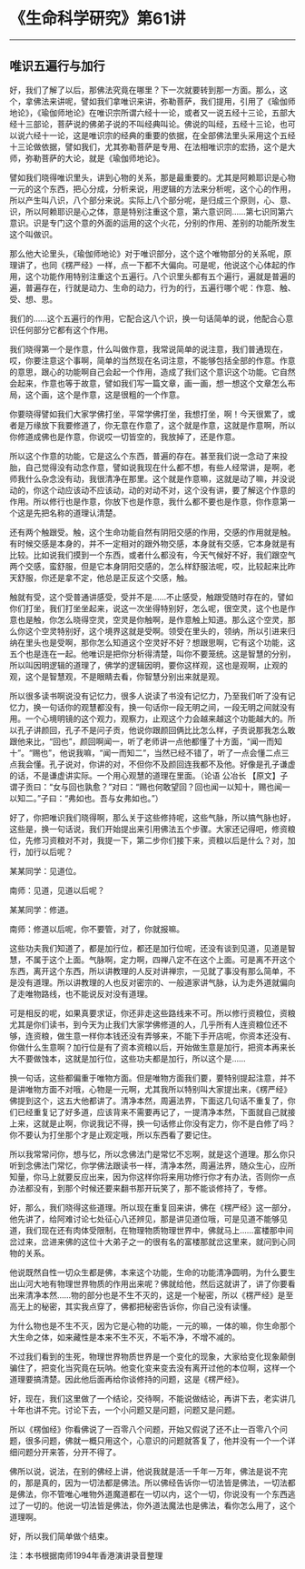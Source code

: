 # 《生命科学研究》第61讲

------

## 唯识五遍行与加行

好，我们了解了以后，那佛法究竟在哪里？下一次就要转到那一方面。那么，这个，拿佛法来讲呢，譬如我们拿唯识来讲，弥勒菩萨，我们提用，引用了《瑜伽师地论》，《瑜伽师地论》在唯识宗所谓六经十一论，或者又一说五经十三论，五部大经十三部论，菩萨说的佛弟子说的不叫经典叫论。佛说的叫经，五经十三论，也可以说六经十一论，这是唯识宗的经典的重要的依据，在全部佛法里头采用这个五经十三论做依据，譬如我们，尤其弥勒菩萨是专用、在法相唯识宗的宏扬，这个是大师，弥勒菩萨的大论，就是《瑜伽师地论》。

譬如我们晓得唯识里头，讲到心物的关系，那是最重要的。尤其是阿赖耶识是心物一元的这个东西，把心分成，分析来说，用逻辑的方法来分析呢，这个心的作用，所以产生叫八识，八个部分来说。实际上八个部分呢，是归成三个原则，心、意、识，所以阿赖耶识是心之体，意是特别注重这个意，第六意识同……第七识同第六意识。识是专门这个意的外面的运用的这个火花，分别的作用、差别的功能所发生这个叫做识。

那么他大论里头，《瑜伽师地论》对于唯识部分，这个这个唯物部分的关系呢，原理讲了，也同《楞严经》一样，点一下都不大偏向。可是呢，他说这个心体起的作用，这个功能作用特别注重这个五遍行。八个识里头都有五个遍行，遍就是普遍的遍，普遍存在，行就是动力、生命的动力，行为的行，五遍行哪个呢：作意、触、受、想、思。

我们的……这个五遍行的作用，它配合这八个识，换一句话简单的说，他配合心意识任何部分它都有这个作用。

我们晓得第一个是作意，什么叫做作意，我常说简单的说注意，我们普通现在，哎，你要注意这个事啊，简单的当然现在名词注意，不能够包括全部的作意。作意的意思，跟心的功能啊自己会起一个作用，造成了我们这个意识这个功能。它自然会起来，作意也等于故意，譬如我们写一篇文章，画一画，想一想这个文章怎么布局，这个画，这个是作意，这是很粗的一个作意。

你要晓得譬如我们大家学佛打坐，平常学佛打坐，我想打坐，啊！今天很累了，或者是万缘放下我要修道了，你无意在作意了，这个就是作意，这就是作意啊，所以你修道成佛也是作意，你说哎一切皆空的，我放掉了，还是作意。

所以这个作意的功能，它是这么个东西，普遍的存在。甚至我们说一念动了来投胎，自己觉得没有动念作意，譬如说我现在什么都不想，有些人经常讲，是啊，老师我什么杂念没有动，我很清净在那里。这个就是作意嘛，这就是动了嘛，并没说动的，你这个动应该动不应该动，动的对动不对，这个没有讲，要了解这个作意的作用。所以修行也是作意，你放下也是作意，我什么都不要也是作意，你作意第一个这是先把名称的道理认清楚。

还有两个触跟受。触，这个生命功能自然有阴阳交感的作用，交感的作用就是触。有时候交感是本身的，并不一定相对的跟外物交感，本身就有交感，它本身就是有比较。比如说我们摸到一个东西，或者什么都没有，今天气候好不好，我们跟空气两个交感，蛮舒服，但是它本身阴阳交感的，怎么样舒服法呢，哎，比较起来比昨天舒服，你还是拿不定，他总是正反这个交感，触。

触就有受，这个受普通讲感受，受并不是……不止感受，触跟受随时存在的，譬如你们打坐，我们打坐坐起来，说这一次坐得特别好，怎么呢，很空灵，这个也是作意也是触，你怎么晓得空灵，空灵是你触啊，是作意触上知道。那么这个空灵，那么你这个空灵特别好，这个境界这就是受啊。领受在里头的，领纳，所以引进来归纳在里头也是受啊，那你怎么知道这个空灵好不好？想跟思啊，它有这个功能，这五个也是连在一起。他唯识是把你分析得清楚，叫你不要笼统。这是智慧的分别，所以叫因明逻辑的道理了，佛学的逻辑因明，要你这样观，这也是观啊，止观的观，这个是智慧观，不是眼睛去看，你智慧分别出来就是观。

所以很多读书啊说没有记忆力，很多人说读了书没有记忆力，乃至我们听了没有记忆力，换一句话你的观慧都没有，换一句话你一段无明之间，一段无明之间就没有用。一个心境明镜的这个观力，观察力，止观这个力会越来越这个功能越大的。所以孔子讲颜回，孔子不是问子贡，他说你跟颜回俩比比怎么样，子贡说那我怎么敢跟他来比，“回也”，颜回啊闻一，听了老师讲一点他都懂了十方面，“闻一而知十”。“赐也”，他说我嘛，“闻一而知二”，当然已经不错了，听了一点会懂二点三点我会懂。孔子说对，你讲的对，不但你不及颜回连我都不及他。好像是孔子谦虚的话，不是谦虚讲实际。一个用心观慧的道理在里面。（论语 公冶长 【原文】子谓子贡曰：“女与回也孰愈？”对曰：“赐也何敢望回？回也闻一以知十，赐也闻一以知二。”子曰：“弗如也。吾与女弗如也。”）

好了，你把唯识我们晓得啊，那么关于这些修持呢，这些气脉，所以搞气脉也好，这些是，换一句话说，我们开始提出来引用佛法五个步骤。大家还记得吧，修资粮位，先修习资粮对不对，我提一下，第二步你们接下来，资粮以后是什么？对，加行，加行以后呢？

某某同学：见道位。

南师：见道，见道以后呢？

某某同学：修道。

南师：修道以后呢，你不要管，对了，你就报嘛。

这些功夫我们知道了，都是加行位，都还是加行位呢，还没有谈到见道，见道是智慧，不属于这个上面。气脉啊，定力啊，四禅八定不在这个上面。可是离不开这个东西，离开这个东西，所以讲教理的人反对讲禅宗，一见就了事没有那么简单，不是没有道理。所以讲教理的人也反对密宗的、一般道家讲气脉，认为走外道就偏向了走唯物路线，也不能说反对没有道理。

可是相反的呢，如果真要求证，你还非走这些路线来不可。所以修行资粮位，资粮尤其是你们读书，到今天为止我们大家学佛修道的人，几乎所有人连资粮位还不够，连资粮，做生意一样你本钱还没有弄够来，不能下手开店呢，你资本还没有、你做什么生意啊？加行位是有了资本资粮以后，开始做生意是加行，把资本再来长大不要做蚀本，这就是加行位，这些功夫都是加行，所以这个是……

换一句话，这些都偏重于唯物方面。但是唯物方面我们要，要特别提起注意，并不是讲唯物方面不对哦，心物是一元啊，尤其我所以特别叫大家提出来，《楞严经》佛提到这个，这五大他都讲了。清净本然，周遍法界，下面这几句话不重复了，你们已经重复记了好多道，应该背来不需要再记了，一提清净本然，下面就自己就接上来，这就是止啊，你说我记不得，换一句话修止你没有定力，你不是白修了吗？你不要认为打坐那个才是止观定哦，所以东西看了要记住。

所以我常常问你，想与忆，所以念佛法门是常忆不忘啊，就是这个道理。那么你只听到念佛法门常忆，你学佛法跟读书一样，清净本然，周遍法界，随众生心，应所知量，你马上就要反应出来，因为你这样你将来用功修行你才有办法，否则你一点办法都没有，到那个时候还要来翻书那开玩笑了，那不能谈修持了，专修。

好，那么，我们晓得这些道理。所以现在重复回来讲，佛在《楞严经》这一部分，他先讲了，给阿难讨论七处征心八还辨见，那是讲见道位哦，可是见道不能够见道，我们现在还有肉体受限制，在物理物质物理世界中，佛就马上……富楼那中间岔过来，岔进来佛的这位十大弟子之一的很有名的富楼那就岔这里来，就问到心同物的关系。

他说既然自性一切众生都是佛，本来这个功能，生命的功能清净圆明，为什么要生出山河大地有物理世界物质的作用出来呢？佛就给他，然后这就讲了，讲了你要看出来清净本然……物的部分也是不生不灭的，这是一个秘密，所以《楞严经》是至高无上的秘密，其实我点穿了，佛都把秘密告诉你，你自己没有读懂。

为什么物也是不生不灭，因为它是心物的功能，一元的嘛，一体的嘛，你生命那个大生命之体，如来藏性是本来不生不灭，不垢不净，不增不减的。

不过我们看到的生死，物理世界物质世界是一个变化的现象，大家给变化现象颠倒骗住了，把变化当究竟在玩呐。他变化变来变去没有离开过他的本位啊，这样一个道理要搞清楚。因此他后面再给你谈修持的问题，这是《楞严经》。

好，现在，我们这里做了一个结论，交待啊，不能说做结论，再讲下去，老实讲几十年也讲不完。讨论下去，一个小问题又是问题，问题又是问题。

所以《楞伽经》你看佛说了一百零八个问题，开始又假说了还不止一百零八个问题，很多问题，佛就一概只用这个，心意识的问题就答复了，他并没有一个一个详细问题分开来答，分开不得了。

佛所以说，说法，在别的佛经上讲，他说我就是活一千年一万年，佛法是说不完的，那是真的，因为一切法都是佛法。所以佛经告诉你一切法皆是佛法，一切法都是佛法，你不管唯心唯物外道魔道都在一切以内，这个一切，你说没有一个东西逃过了一切的。他说一切法皆是佛法，你外道法魔法也是佛法，看你怎么用了，这个道理啊。

好，所以我们简单做个结束。

注：本书根据南师1994年香港演讲录音整理

